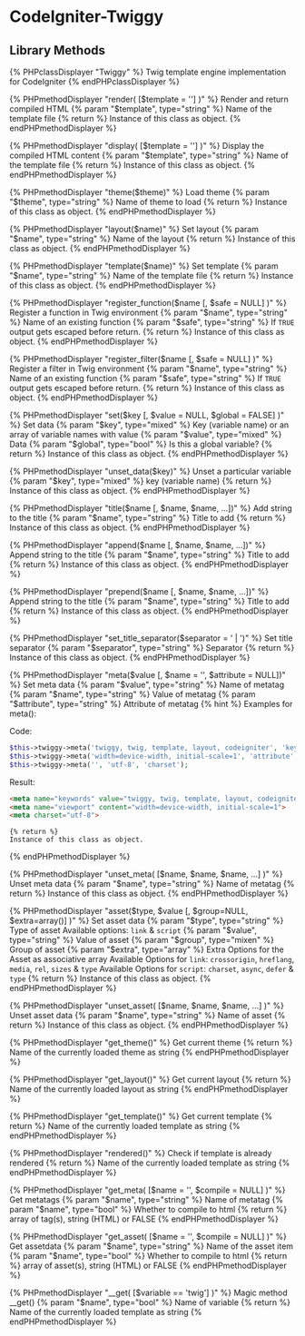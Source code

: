 # CodeIgniter-Twiggy
## Library Methods

{% PHPclassDisplayer "Twiggy" %}
    Twig template engine implementation for CodeIgniter
{% endPHPclassDisplayer %}

{% PHPmethodDisplayer "render( [$template = ''] )" %}
    Render and return compiled HTML
    {% param "$template", type="string" %}
    Name of the template file
    {% return %}
    Instance of this class as object.
{% endPHPmethodDisplayer %}

{% PHPmethodDisplayer "display( [$template = ''] )" %}
    Display the compiled HTML content
    {% param "$template", type="string" %}
    Name of the template file
    {% return %}
    Instance of this class as object.
{% endPHPmethodDisplayer %}

{% PHPmethodDisplayer "theme($theme)" %}
    Load theme
    {% param "$theme", type="string" %}
    Name of theme to load
    {% return %}
    Instance of this class as object.
{% endPHPmethodDisplayer %}

{% PHPmethodDisplayer "layout($name)" %}
    Set layout
    {% param "$name", type="string" %}
    Name of the layout
    {% return %}
    Instance of this class as object.
{% endPHPmethodDisplayer %}

{% PHPmethodDisplayer "template($name)" %}
    Set template
    {% param "$name", type="string" %}
    Name of the template file
    {% return %}
    Instance of this class as object.
{% endPHPmethodDisplayer %}

{% PHPmethodDisplayer "register_function($name [, $safe = NULL] )" %}
    Register a function in Twig environment
    {% param "$name", type="string" %}
    Name of an existing function
    {% param "$safe", type="string" %}
    If `TRUE` output gets escaped before return.
    {% return %}
    Instance of this class as object.
{% endPHPmethodDisplayer %}

{% PHPmethodDisplayer "register_filter($name [, $safe = NULL] )" %}
    Register a filter in Twig environment
    {% param "$name", type="string" %}
    Name of an existing function
    {% param "$safe", type="string" %}
    If `TRUE` output gets escaped before return.
    {% return %}
    Instance of this class as object.
{% endPHPmethodDisplayer %}

{% PHPmethodDisplayer "set($key [, $value = NULL, $global = FALSE] )" %}
    Set data
    {% param "$key", type="mixed" %}
    Key (variable name) or an array of variable names with value
    {% param "$value", type="mixed" %}
    Data
    {% param "$global", type="bool" %}
    Is this a global variable? 
    {% return %}
    Instance of this class as object.
{% endPHPmethodDisplayer %}

{% PHPmethodDisplayer "unset_data($key)" %}
    Unset a particular variable
    {% param "$key", type="mixed" %}
    key (variable name)
    {% return %}
    Instance of this class as object.
{% endPHPmethodDisplayer %}

{% PHPmethodDisplayer "title($name [, $name, $name, ...])" %}
    Add string to the title
    {% param "$name", type="string" %}
    Title to add
    {% return %}
    Instance of this class as object.
{% endPHPmethodDisplayer %}

{% PHPmethodDisplayer "append($name [, $name, $name, ...])" %}
    Append string to the title
    {% param "$name", type="string" %}
    Title to add
    {% return %}
    Instance of this class as object.
{% endPHPmethodDisplayer %}

{% PHPmethodDisplayer "prepend($name [, $name, $name, ...])" %}
    Append string to the title
    {% param "$name", type="string" %}
    Title to add
    {% return %}
    Instance of this class as object.
{% endPHPmethodDisplayer %}

{% PHPmethodDisplayer "set_title_separator($separator = ' | ')" %}
    Set title separator
    {% param "$separator", type="string" %}
    Separator
    {% return %}
    Instance of this class as object.
{% endPHPmethodDisplayer %}

{% PHPmethodDisplayer "meta($value [, $name = '', $attribute = NULL])" %}
    Set meta data
    {% param "$value", type="string" %}
    Name of metatag
    {% param "$name", type="string" %}
    Value of metatag
    {% param "$attribute", type="string" %}
    Attribute of metatag
    {% hint %}
    Examples for meta():

Code:
```php
$this->twiggy->meta('twiggy, twig, template, layout, codeigniter', 'keywords');
$this->twiggy->meta('width=device-width, initial-scale=1', 'attribute', 'name');
$this->twiggy->meta('', 'utf-8', 'charset');
```
Result:
```html
<meta name="keywords" value="twiggy, twig, template, layout, codeigniter">
<meta name="viewport" content="width=device-width, initial-scale=1">
<meta charset="utf-8">
```
    {% return %}
    Instance of this class as object.
{% endPHPmethodDisplayer %}

{% PHPmethodDisplayer "unset_meta( [$name, $name, $name, ...] )" %}
    Unset meta data
    {% param "$name", type="string" %}
    Name of metatag
    {% return %}
    Instance of this class as object.
{% endPHPmethodDisplayer %}

{% PHPmethodDisplayer "asset($type, $value [, $group=NULL, $extra=array()] )" %}
    Set asset data
    {% param "$type", type="string" %}
    Type of asset
    Available options: `link` & `script`
    {% param "$value", type="string" %}
    Value of asset
    {% param "$group", type="mixen" %}
    Group of asset
    {% param "$extra", type="array" %}
    Extra Options for the Asset as associative array
    Available Options for `link`: `crossorigin`, `hreflang`, `media`, `rel`, `sizes` & `type`
    Available Options for `script`: `charset`, `async`, `defer` & `type`
    {% return %}
    Instance of this class as object.
{% endPHPmethodDisplayer %}

{% PHPmethodDisplayer "unset_asset( [$name, $name, $name, ...] )" %}
    Unset asset data
    {% param "$name", type="string" %}
    Name of asset
    {% return %}
    Instance of this class as object.
{% endPHPmethodDisplayer %}

{% PHPmethodDisplayer "get_theme()" %}
    Get current theme
    {% return %}
    Name of the currently loaded theme as string
{% endPHPmethodDisplayer %}

{% PHPmethodDisplayer "get_layout()" %}
    Get current layout
    {% return %}
    Name of the currently loaded layout as string
{% endPHPmethodDisplayer %}

{% PHPmethodDisplayer "get_template()" %}
    Get current template
    {% return %}
    Name of the currently loaded template as string
{% endPHPmethodDisplayer %}

{% PHPmethodDisplayer "rendered()" %}
    Check if template is already rendered
    {% return %}
    Name of the currently loaded template as string
{% endPHPmethodDisplayer %}

{% PHPmethodDisplayer "get_meta( [$name = '', $compile = NULL] )" %}
    Get metatags
    {% param "$name", type="string" %}
    Name of metatag
    {% param "$name", type="bool" %}
    Whether to compile to html
    {% return %}
    array of tag(s), string (HTML) or FALSE
{% endPHPmethodDisplayer %}

{% PHPmethodDisplayer "get_asset( [$name = '', $compile = NULL] )" %}
    Get assetdata
    {% param "$name", type="string" %}
    Name of the asset item
    {% param "$name", type="bool" %}
    Whether to compile to html
    {% return %}
    array of asset(s), string (HTML) or FALSE
{% endPHPmethodDisplayer %}

{% PHPmethodDisplayer "__get( [$variable == 'twig'] )" %}
    Magic method __get()
    {% param "$name", type="bool" %}
    Name of variable
    {% return %}
    Name of the currently loaded template as string
{% endPHPmethodDisplayer %}
